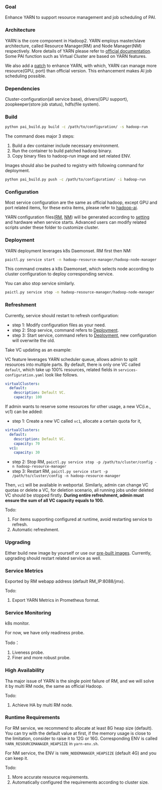 ### Goal
Enhance YARN to support resource management and job scheduling of PAI.

### Architecture
YARN is the core component in Hadoop2. YARN employs master/slave architecture, 
called Resource Manager(RM) and Node Manager(NM) respectively. 
More details of YARN please refer to [official documentation](http://hadoop.apache.org/docs/current/). 
Some PAI function such as Virtual Cluster are based on YARN features.

We also add a [patch](https://issues.apache.org/jira/browse/YARN-7481) to enhance YARN, 
with which, YARN can manage more resource(GPU, port) than official version. 
This enhancement makes AI job scheduling possible. 

### Dependencies
Cluster-configuration(all service base), drivers(GPU support), zoopkeeper(store job status), hdfs(file system).

### Build
```bash
python pai_build.py build -c /path/to/configuration/ -s hadoop-run
```

The command does major 3 steps:
1. Build a dev container include necessary environment. 
2. Run the container to build patched hadoop binary. 
3. Copy binary files to hadoop-run image and set related ENV. 

Images should also be pushed to registry with following command for deployment.

```bash
python pai_build.py push -c /path/to/configuration/ -i hadoop-run
```

### Configuration  
Most service configuration are the same as official hadoop, except GPU and port related items, 
for these extra items, please refer to [hadoop-ai](../hadoop-ai/README.md). 


YARN configuration files([RM](../../src/hadoop-resource-manager/deploy/hadoop-resource-manager-configuration), 
[NM](../../src/hadoop-node-manager/deploy/hadoop-node-manager-configuration)) 
will be generated according to [setting](../../deployment/quick-start) and hardware when service starts. 
Advanced users can modify related scripts under these folder to customize cluster.


### Deployment

YARN deployment leverages k8s Daemonset. RM first then NM:

```bash
paictl.py service start -n hadoop-resource-manager/hadoop-node-manager
```

This command creates a k8s Daemonset, 
which selects node according to cluster configuration to deploy corresponding service.

You can also stop service similarly.

```bash
paictl.py service stop -n hadoop-resource-manager/hadoop-node-manager
```



### Refreshment

Currently, service should restart to refresh configuration:

* step 1: Modify configuration files as your need.
* step 2: Stop service, command refers to [Deployment](#Deployment). 
* step 3: Start service, command refers to [Deployment](#Deployment), new configuration will overwrite the old.


Take VC updating as an example:

VC feature leverages YARN scheduler queue, allows admin to split resources into multiple parts.
By default, there is only one VC called `default`, 
which take up 100% resources, related fields in `services-configuration.yaml` look like follows.
```yaml
virtualClusters:
  default:
    description: Default VC.
    capacity: 100
```
If admin wants to reserve some resources for other usage, 
a new VC(i.e., vc1) can be added:
* step 1: Create a new VC called `vc1`, allocate a certain quota for it, 
```yaml
virtualClusters:
  default:
    description: Default VC.
    capacity: 70
  vc1:
    capacity: 30
```
* step 2: Stop RM, `paictl.py service stop -p /path/to/cluster/config -n hadoop-resource-manager`
* step 3: Restart RM, `paictl.py service start -p /path/to/cluster/config -n hadoop-resource-manager`

Then, `vc1` will be available in webportal. 
Similarly, admin can change VC quotas or delete a VC, 
for deletion scenario, all running jobs under deleted VC should be stopped firstly.
**During entire refreshment, admin must ensure the sum of all VC capacity equals to 100.**

Todo:
1. For items supporting configured at runtime, avoid restarting service to refresh.
2. Automatic refreshment.

### Upgrading

Either build new image by yourself or use our [pre-built images](https://hub.docker.com/r/openpai/hadoop-run/). 
Currently, upgrading should restart related service as well.

### Service Metrics

Exported by RM webapp address (default RM_IP:8088/jmx).

Todo:
1. Export YARN Metrics in Prometheus format.

### Service Monitoring

k8s monitor.

For now, we have only readiness probe.

Todo：
1. Liveness probe.
2. Finer and more robust probe.


### High Availability

Tha major issue of YARN is the single point failure of RM, 
and we will solve it by multi RM node, the same as official Hadoop. 

Todo:
1. Achieve HA by multi RM node.

### Runtime Requirements
For RM service, we recommend to allocate at least 8G heap size (default). 
You can try with the default value at first, 
if the memory usage is close to the limitation, consider to raise it to 12G or 16G. 
Corresponding ENV is called `YARN_RESOURCEMANAGER_HEAPSIZE` in ` yarn-env.sh `.

For NM service, the ENV is `YARN_NODEMANAGER_HEAPSIZE` (default 4G) and you can keep it.

Todo:
1. More accurate resource requirements.
2. Automatically configured the requirements according to cluster size.

